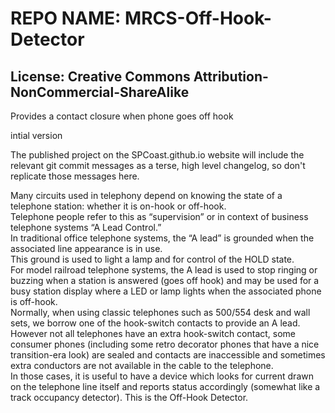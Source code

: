 # REPO NAME: MRCS-Off-Hook-Detector
## License: Creative Commons Attribution-NonCommercial-ShareAlike

Provides a contact closure when phone goes off hook

intial version

The published project on the SPCoast.github.io website will
include the relevant git commit messages as a terse, high level
changelog, so don't replicate those messages here.

Many circuits used in telephony depend on knowing the state of a telephone station: whether it is on-hook or off-hook.  
Telephone people refer to this as “supervision” or in context of business telephone systems “A Lead Control.”  
In traditional office telephone systems, the “A lead” is grounded when the associated line appearance is in use.  
This ground is used to light a lamp and for control of the HOLD state.  
For model railroad telephone systems, the A lead is used to stop ringing or buzzing when a station is answered (goes off hook) 
and may be used for a busy station display where a LED or lamp lights when the associated phone is off-hook.  
Normally, when using classic telephones such as 500/554 desk and wall sets, we borrow one of the hook-switch contacts to provide an A lead.  
However not all telephones have an extra hook-switch contact, some consumer phones 
(including some retro decorator phones that have a nice transition-era look) are sealed and contacts are inaccessible 
and sometimes extra conductors are not available in the cable to the telephone.  
In those cases, it is useful to have a device which looks for current drawn on the telephone line itself and reports status accordingly 
(somewhat like a track occupancy detector).  This is the Off-Hook Detector.
